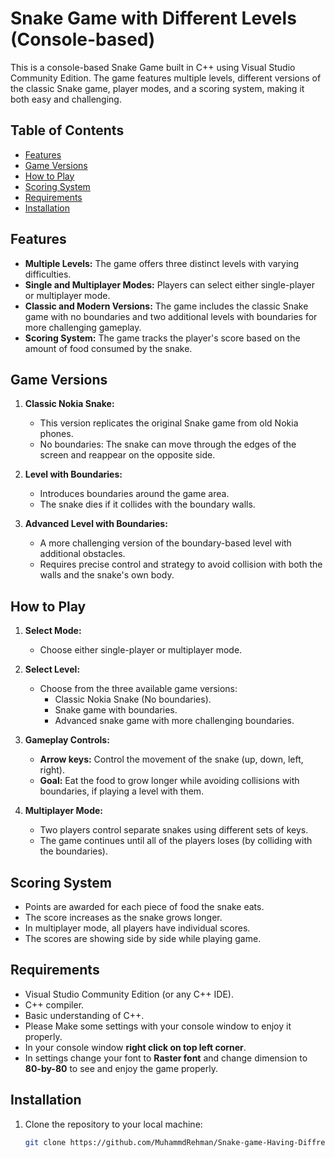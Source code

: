 # Snake Game with Different Levels (Console-based)

This is a console-based Snake Game built in C++ using Visual Studio Community Edition. The game features multiple levels, different versions of the classic Snake game, player modes, and a scoring system, making it both easy and challenging.

## Table of Contents

- [Features](#features)
- [Game Versions](#game-versions)
- [How to Play](#how-to-play)
- [Scoring System](#scoring-system)
- [Requirements](#requirements)
- [Installation](#installation)


## Features

- **Multiple Levels:** The game offers three distinct levels with varying difficulties.
- **Single and Multiplayer Modes:** Players can select either single-player or multiplayer mode.
- **Classic and Modern Versions:** The game includes the classic Snake game with no boundaries and two additional levels with boundaries for more challenging gameplay.
- **Scoring System:** The game tracks the player's score based on the amount of food consumed by the snake.

## Game Versions

1. **Classic Nokia Snake:** 
   - This version replicates the original Snake game from old Nokia phones.
   - No boundaries: The snake can move through the edges of the screen and reappear on the opposite side.

2. **Level with Boundaries:**
   - Introduces boundaries around the game area.
   - The snake dies if it collides with the boundary walls.

3. **Advanced Level with Boundaries:**
   - A more challenging version of the boundary-based level with additional obstacles.
   - Requires precise control and strategy to avoid collision with both the walls and the snake's own body.

## How to Play

1. **Select Mode:**
   - Choose either single-player or multiplayer mode.
   
2. **Select Level:**
   - Choose from the three available game versions:
     - Classic Nokia Snake (No boundaries).
     - Snake game with boundaries.
     - Advanced snake game with more challenging boundaries.

3. **Gameplay Controls:**
   - **Arrow keys:** Control the movement of the snake (up, down, left, right).
   - **Goal:** Eat the food to grow longer while avoiding collisions with boundaries, if playing a level with them.
   
4. **Multiplayer Mode:**
   - Two players control separate snakes using different sets of keys.
   - The game continues until all of the players loses (by colliding with the boundaries).

## Scoring System

- Points are awarded for each piece of food the snake eats.
- The score increases as the snake grows longer.
- In multiplayer mode, all players have individual scores.
- The scores are showing side by side while playing game.

## Requirements

- Visual Studio Community Edition (or any C++ IDE).
- C++ compiler.
- Basic understanding of C++.
- Please Make some settings with your console window to enjoy it properly.
- In your console window **right click on top left corner**.
- In settings change your font to **Raster font** and change dimension to **80-by-80** to see and enjoy the game properly.

## Installation

1. Clone the repository to your local machine:
   ```bash
   git clone https://github.com/MuhammdRehman/Snake-game-Having-Diffrent-Levels-Console-base.git
